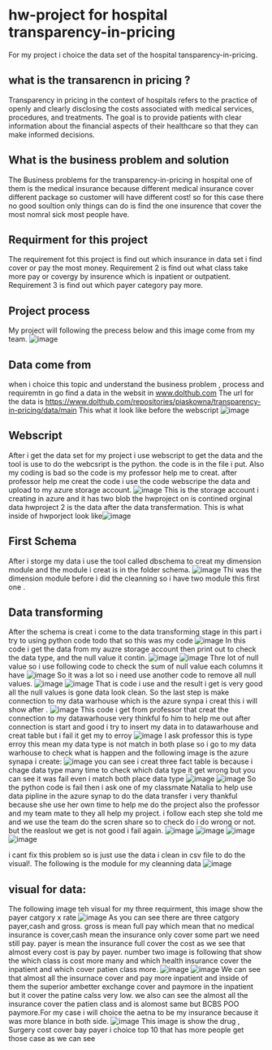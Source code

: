 # hw-project for hospital transparency-in-pricing
For my project i choice the data set of the hospital tansparency-in-pricing.
## what is the transarencn in pricing ?
Transparency in pricing in the context of hospitals refers to the practice of openly and clearly disclosing the costs associated with medical services, procedures, and treatments. The goal is to provide patients with clear information about the financial aspects of their healthcare so that they can make informed decisions.
## What is the business problem and solution
The Business problems for the transparency-in-pricing in hospital one of them is the medical insurance because different medical insurance cover different package so customer will have different cost!
so for this case there no good soultion only things can do is find the one insurence that cover the most nomral sick most people have.
## Requirment for this project
The requirement fot this project is find out which insurance in data set i find cover or pay the most money.
Requirement 2 is find out what class take more pay or covergy by insurence which is inpatient or outpatient.
Requirement 3 is find out which payer category pay more.
## Project process
My project will following the precess below and  this image come from my team.
![image](https://github.com/fuleichencis2300/hw-project/assets/121892294/c39afe14-eb0d-420d-9331-312bf0f700f5)

## Data come from
when i choice this topic and understand the business problem , process and requiremtn in go find a data in the websit in www.dolthub.com The url for the data is https://www.dolthub.com/repositories/piaskowna/transparency-in-pricing/data/main This what it look like before the webscript
![image](https://github.com/fuleichencis2300/hw-project/assets/121892294/dd8b41d3-53ed-4291-8397-eb37b200c1d2)
## Webscript
After i get the data set for my project i use webscript to get the data and the tool is use to do the webcsript is the python. the code is in the file i put. Also my coding is bad so the code is my professor help me to creat. after professor help me creat the code i use the code webscripe the data and upload to my azure storage account.
![image](https://github.com/fuleichencis2300/hw-project/assets/121892294/103fae05-d82c-4732-bd25-ef503c669132)
This is the storage account i creating in azure and it has two blob the hwproject on is contined orginal data hwproject 2 is the data after the data transfermation.
This is what inside of hwporject look like![image](https://github.com/fuleichencis2300/hw-project/assets/121892294/7d000ffa-3b89-46c4-9ec1-58e1213d1702)

## First Schema
After i storge my data i use the tool called dbschema to creat my dimension module and the module i creat is in the folder schema.
![image](https://github.com/fuleichencis2300/hw-project/assets/121892294/787c8121-e004-49c0-941e-4c1863de0cca)
Thi was the dimension module before i did the cleanning so i have two module this first one .
## Data transforming
After the schema is creat i come to the data transforming stage in this part i try to using python code todo that so this was my code
![image](https://github.com/fuleichencis2300/hw-project/assets/121892294/042e5c33-28c9-4a9a-a05e-46c7c4f362a8)
In this code i get the data from my auzre storage account then print out to check the data type, and the null value it contin.
![image](https://github.com/fuleichencis2300/hw-project/assets/121892294/b39d35b5-c625-4416-9b5c-d9f638d0ca1b)
![image](https://github.com/fuleichencis2300/hw-project/assets/121892294/524e738f-4b70-4d51-9bb8-0db1130c5620)
Thre lot of null value so i use following code to check the sum of null value each columns it have
![image](https://github.com/fuleichencis2300/hw-project/assets/121892294/70911d70-ec93-4df6-8f0a-8ba11938ff8c)
So it was a lot so i need use another code to remove all null values.
![image](https://github.com/fuleichencis2300/hw-project/assets/121892294/a36ed28e-7dde-4107-a8c0-fe4a3148773d)
![image](https://github.com/fuleichencis2300/hw-project/assets/121892294/228f2bca-1a30-4999-a92a-698e25cb29a7)
That is code i use and the result i get is very good all the null values is gone data look clean.
So the last step is make connection to my data warhouse which is the azure synpa i creat this i will show after .
![image](https://github.com/fuleichencis2300/hw-project/assets/121892294/ed8120d9-4040-4beb-abf0-c3ac25673264)
This code i get from professor that creat the connection to my datawarhouse very thinkful fo him to help me out 
after connection is start and good i try to insert my data in to datawarhouse and creat table but i fail it get my to erroy
![image](https://github.com/fuleichencis2300/hw-project/assets/121892294/225fe1da-cc5f-4a69-ac7f-141c632ed59c)
I ask professor this is type erroy this mean my data type is not match in both plase so i go to my data warhouse to check what  is happen and the following image is the azure synapa i create:
![image](https://github.com/fuleichencis2300/hw-project/assets/121892294/ab0e6186-b2e6-4c73-b08e-dfbda9025ca2)
you can see i creat three fact table is because i chage data type many time to check which data type it get wrong but you can see it was fail even i match both place data type 
![image](https://github.com/fuleichencis2300/hw-project/assets/121892294/44a086f8-61b3-4b55-8028-bc6af1df7705)
![image](https://github.com/fuleichencis2300/hw-project/assets/121892294/0047b721-a265-41f1-920b-3d9c4baeb6ee)
So the python code is fail then i ask one of my classmate Natalia to help use data pipline in the azure synap to do the data transfer i very thankful because she use her own time to help me do the project also the professor and my team mate to they all help my project.
i follow each step she told me and we use the team do the scren share so to check do i do wrong or not. but the reaslout we get is not good i fail again.
![image](https://github.com/fuleichencis2300/hw-project/assets/121892294/c6b81030-3654-46a0-9d63-fac32de61c46)
![image](https://github.com/fuleichencis2300/hw-project/assets/121892294/ce5b703f-5932-4c6d-97f8-010fa74ee23e)
![image](https://github.com/fuleichencis2300/hw-project/assets/121892294/4d81f5f0-b187-4e84-9a4c-4530276b3c19)
![image](https://github.com/fuleichencis2300/hw-project/assets/121892294/08a5c7fb-aace-4ef2-b5da-bc36224073d9)

i cant fix this problem so is just use the data i clean in csv file to do the visual!.
The following is the module for my cleanning data
![image](https://github.com/fuleichencis2300/hw-project/assets/121892294/366e84ec-9e2a-40c2-a597-ced60b984ba0)
## visual for data:
The following image teh visual for my three requirment, this image show the payer catgory x rate
![image](https://github.com/fuleichencis2300/hw-project/assets/121892294/85fa5774-5293-40fa-b389-7d9bf68db877)
As you can see there are three catgory payer,cash and gross. gross is mean full pay which mean that no medical insurance is cover,cash mean the insurance only cover some part we need still pay.
payer is mean the insurance full cover the cost as we see that almost every cost is pay by payer.
number two image is following that show the which class is cost more many and which health insurance cover the inpatient and which cover patien class more.
![image](https://github.com/fuleichencis2300/hw-project/assets/121892294/f3bf7391-2035-4e4c-83c8-59f8b5dfbe0e)
![image](https://github.com/fuleichencis2300/hw-project/assets/121892294/99408582-b683-41cd-828b-02b7db8d92aa)
We can see that almost all the insurnace cover and pay more inpatient and inside of them the superior ambetter exchange cover and paymore in the inpatient but it cover  the patine calss very low. 
we also can see the almost all the insurance cover the patien class and is alomost same but BCBS POO paymore.For my case i will choice the aetna to be my insurance because it was more blance in both side.
![image](https://github.com/fuleichencis2300/hw-project/assets/121892294/72d37120-80db-4807-9f0c-9c616204fa52)
This image is show the drug , Surgery cost cover bay payer i choice top 10 that has more people get those case as we can see





